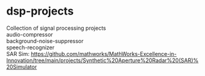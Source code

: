# dsp-projects
Collection of signal processing projects <br>
audio-compressor <br>
background-noise-suppressor <br>
speech-recognizer <br>
SAR Sim: https://github.com/mathworks/MathWorks-Excellence-in-Innovation/tree/main/projects/Synthetic%20Aperture%20Radar%20(SAR)%20Simulator
